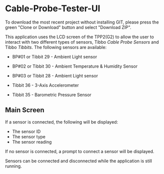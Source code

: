 # Cable-Probe-Tester-UI

To download the most recent project without installing GIT, please press the green "Clone or Download" button and select "Download ZIP".



This application uses the LCD screen of the  TPP2(G2) to allow the user to interact with two different types of sensors, Tibbo *Cable Probe Sensors* and Tibbo *Tibbits*. The following sensors are available:



- BP#01 or Tibbit 29 - Ambient Light sensor

- BP#02 or Tibbit 30 - Ambient Temperature & Humidity Sensor

- BP#03 or Tibbit 28 - Ambient Light sensor

- Tibbit 36 - 3-Axis Accelerometer

- Tibbit 35 - Barometric Pressure Sensor


## Main Screen

If a sensor is connected, the following will be displayed:



- The sensor ID
- The sensor type
- The sensor reading



If no sensor is connected, a prompt to connect a sensor will be displayed.

Sensors can be connected and disconnected while the application is still running.